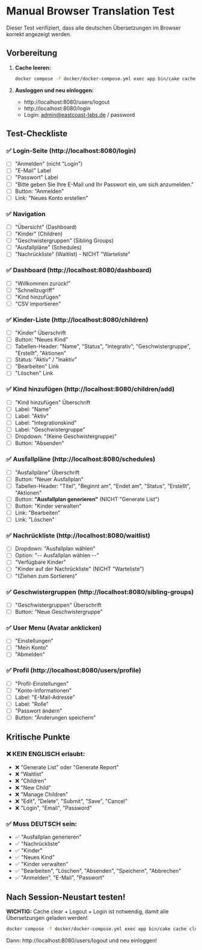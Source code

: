 # Manual Browser Translation Test

Dieser Test verifiziert, dass alle deutschen Übersetzungen im Browser korrekt angezeigt werden.

## Vorbereitung

1. **Cache leeren:**
   ```bash
   docker compose -f docker/docker-compose.yml exec app bin/cake cache clear_all
   ```

2. **Ausloggen und neu einloggen:**
   - http://localhost:8080/users/logout
   - http://localhost:8080/login
   - Login: admin@eastcoast-labs.de / password

## Test-Checkliste

### ✅ Login-Seite (http://localhost:8080/login)
- [ ] "Anmelden" (nicht "Login")
- [ ] "E-Mail" Label
- [ ] "Passwort" Label  
- [ ] "Bitte geben Sie Ihre E-Mail und Ihr Passwort ein, um sich anzumelden."
- [ ] Button: "Anmelden"
- [ ] Link: "Neues Konto erstellen"

### ✅ Navigation
- [ ] "Übersicht" (Dashboard)
- [ ] "Kinder" (Children)
- [ ] "Geschwistergruppen" (Sibling Groups)
- [ ] "Ausfallpläne" (Schedules)
- [ ] "Nachrückliste" (Waitlist) - NICHT "Warteliste"

### ✅ Dashboard (http://localhost:8080/dashboard)
- [ ] "Willkommen zurück!"
- [ ] "Schnellzugriff"
- [ ] "Kind hinzufügen"
- [ ] "CSV importieren"

### ✅ Kinder-Liste (http://localhost:8080/children)
- [ ] "Kinder" Überschrift
- [ ] Button: "Neues Kind"
- [ ] Tabellen-Header: "Name", "Status", "Integrativ", "Geschwistergruppe", "Erstellt", "Aktionen"
- [ ] Status: "Aktiv" / "Inaktiv"
- [ ] "Bearbeiten" Link
- [ ] "Löschen" Link

### ✅ Kind hinzufügen (http://localhost:8080/children/add)
- [ ] "Kind hinzufügen" Überschrift
- [ ] Label: "Name"
- [ ] Label: "Aktiv"
- [ ] Label: "Integrationskind"
- [ ] Label: "Geschwistergruppe"
- [ ] Dropdown: "(Keine Geschwistergruppe)"
- [ ] Button: "Absenden"

### ✅ Ausfallpläne (http://localhost:8080/schedules)
- [ ] "Ausfallpläne" Überschrift
- [ ] Button: "Neuer Ausfallplan"
- [ ] Tabellen-Header: "Titel", "Beginnt am", "Endet am", "Status", "Erstellt", "Aktionen"
- [ ] Button: **"Ausfallplan generieren"** (NICHT "Generate List")
- [ ] Button: "Kinder verwalten"
- [ ] Link: "Bearbeiten"
- [ ] Link: "Löschen"

### ✅ Nachrückliste (http://localhost:8080/waitlist)
- [ ] Dropdown: "Ausfallplan wählen"
- [ ] Option: "-- Ausfallplan wählen --"
- [ ] "Verfügbare Kinder"
- [ ] "Kinder auf der Nachrückliste" (NICHT "Warteliste")
- [ ] "(Ziehen zum Sortieren)"

### ✅ Geschwistergruppen (http://localhost:8080/sibling-groups)
- [ ] "Geschwistergruppen" Überschrift
- [ ] Button: "Neue Geschwistergruppe"

### ✅ User Menu (Avatar anklicken)
- [ ] "Einstellungen"
- [ ] "Mein Konto"
- [ ] "Abmelden"

### ✅ Profil (http://localhost:8080/users/profile)
- [ ] "Profil-Einstellungen"
- [ ] "Konto-Informationen"
- [ ] Label: "E-Mail-Adresse"
- [ ] Label: "Rolle"
- [ ] "Passwort ändern"
- [ ] Button: "Änderungen speichern"

## Kritische Punkte

### ❌ KEIN ENGLISCH erlaubt:
- ❌ "Generate List" oder "Generate Report"
- ❌ "Waitlist" 
- ❌ "Children"
- ❌ "New Child"
- ❌ "Manage Children"
- ❌ "Edit", "Delete", "Submit", "Save", "Cancel"
- ❌ "Login", "Email", "Password"

### ✅ Muss DEUTSCH sein:
- ✅ "Ausfallplan generieren"
- ✅ "Nachrückliste"
- ✅ "Kinder"
- ✅ "Neues Kind"
- ✅ "Kinder verwalten"
- ✅ "Bearbeiten", "Löschen", "Absenden", "Speichern", "Abbrechen"
- ✅ "Anmelden", "E-Mail", "Passwort"

## Nach Session-Neustart testen!

**WICHTIG:** Cache clear + Logout + Login ist notwendig, damit alle Übersetzungen geladen werden!

```bash
docker compose -f docker/docker-compose.yml exec app bin/cake cache clear_all
```

Dann: http://localhost:8080/users/logout und neu einloggen!
